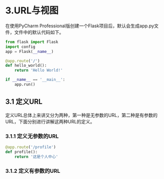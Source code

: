 # 3.URL与视图

在使用PyCharm Professional版创建一个Flask项目后，默认会生成app.py文件，文件中的默认代码如下。


```python
from flask import Flask
import config
app = Flask(__name__)

@app.route('/')
def hello_world():
    return 'Hello World!'

if __name__ == '__main__':
    app.run()
```

## 3.1 定义URL

定义URL总体上来讲又分为两种，第一种是无参数的URL，第二种是有参数的URL，下面分别进行讲解这两种URL的定义。



### 3.1.1 定义无参数的URL


```python
@app.route('/profile')
def profile():
    return '这是个人中心'
```


### 3.1.2 定义有参数的URL